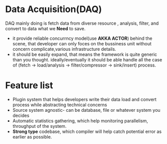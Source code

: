 # Data Acquisition(DAQ)
DAQ mainly doing is fetch data from diverse resource , analysis, filter, and convert to data what we **Need** to save.
* it provide reliable concurrncy model(use __AKKA ACTOR__) behind the scene, that developer can only foces on the bussiness unit without concern complicate,various infrastructure details.
* it should be easily expand, that means the framework is quite generic than you thought. ideally/eventually it should be able handle all the case of (fetch -> load/analysis -> filter/compressor -> sink/insert) process.

# Feature list
* Plugin system that helps developers write their data load and convert process while abstracting technical concerns
* Source system agnostic- can be database, file or whatever system you decides
* Automatic statistics gathering, which help monitoring parallelism, throughput of the system.
* __Strong type__ codebase, which compiler will help catch potential error as earlier as possible. 
